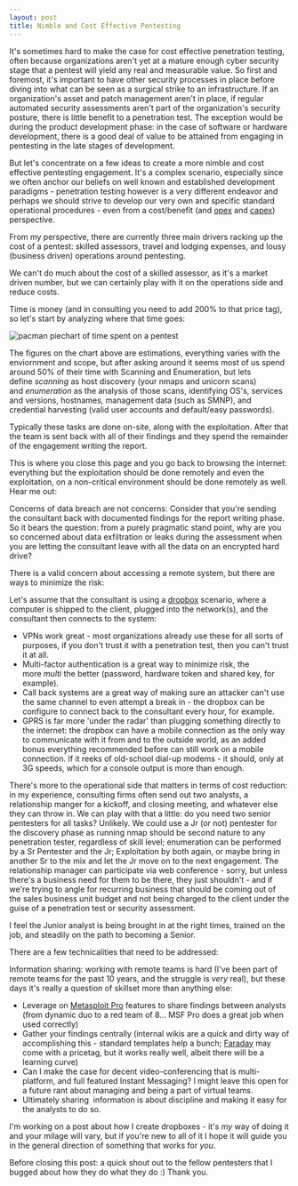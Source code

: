 ```yaml
---
layout: post
title: Nimble and Cost Effective Pentesting
---
```


It's sometimes hard to make the case for cost effective penetration testing, often because organizations aren't yet at a mature enough cyber security stage that a pentest will yield any real and measurable value. So first and foremost, it's important to have other security processes in place before diving into what can be seen as a surgical strike to an infrastructure. If an organization's asset and patch management aren't in place, if regular automated security assessments aren't part of the organization's security posture, there is little benefit to a penetration test. The exception would be during the product development phase: in the case of software or hardware development, there is a good deal of value to be attained from engaging in pentesting in the late stages of development.

But let's concentrate on a few ideas to create a more nimble and cost effective pentesting engagement. It's a complex scenario, especially since we often anchor our beliefs on well known and established development paradigms - penetration testing however is a very different endeavor and perhaps we should strive to develop our very own and specific standard operational procedures - even from a cost/benefit (and [opex](https://www.wikiwand.com/en/Operating_expense) and [capex](https://www.wikiwand.com/en/Capital_expenditure)) perspective.

From my perspective, there are currently three main drivers racking up the cost of a pentest: skilled assessors, travel and lodging expenses, and lousy (business driven) operations around pentesting.

We can't do much about the cost of a skilled assessor, as it's a market driven number, but we can certainly play with it on the operations side and reduce costs.

Time is money (and in consulting you need to add 200% to that price tag), so let's start by analyzing where that time goes:

![pacman piechart of time spent on a pentest](https://i.imgur.com/NCRcCaU.png)

The figures on the chart above are estimations, everything varies with the enviornment and scope, but after asking around it seems most of us spend around 50% of their time with Scanning and Enumeration, but lets define *scanning* as host discovery (your nmaps and unicorn scans) and *enumeration* as the analysis of those scans, identifying OS's, services and versions, hostnames, management data (such as SMNP), and credential harvesting (valid user accounts and default/easy passwords).

Typically these tasks are done on-site, along with the exploitation. After that the team is sent back with all of their findings and they spend the remainder of the engagement writing the report.

This is where you close this page and you go back to browsing the internet: everything but the exploitation should be done remotely and even the exploitation, on a non-critical environment should be done remotely as well. Hear me out:

Concerns of data breach are not concerns: Consider that you're sending the consultant back with documented findings for the report writing phase. So it bears the question: from a purely pragmatic stand point, why are you so concerned about data exfiltration or leaks during the assessment when you are letting the consultant leave with all the data on an encrypted hard drive?

There is a valid concern about accessing a remote system, but there are ways to minimize the risk:

Let's assume that the consultant is using a [dropbox](https://www.safaribooksonline.com/library/view/penetration-testing-a/9781787287839/ch08s03.html) scenario, where a computer is shipped to the client, plugged into the network(s), and the consultant then connects to the system:

-   VPNs work great - most organizations already use these for all sorts of purposes, if you don't trust it with a penetration test, then you can't trust it at all.
-   Multi-factor authentication is a great way to minimize risk, the more *multi* the better (password, hardware token and shared key, for example).
-   Call back systems are a great way of making sure an attacker can't use the same channel to even attempt a break in - the dropbox can be configure to connect back to the consultant every hour, for example.
-   GPRS is far more 'under the radar' than plugging something directly to the internet: the dropbox can have a mobile connection as the only way to communicate with it from and to the outside world, as an added bonus everything recommended before can still work on a mobile connection. If it reeks of old-school dial-up modems - it should, only at 3G speeds, which for a console output is more than enough.

There's more to the operational side that matters in terms of cost reduction: in my experience, consulting firms often send out two analysts, a relationship manger for a kickoff, and closing meeting, and whatever else they can throw in. We can play with that a little: do you need two senior pentesters for all tasks? Unlikely. We could use a Jr (or not) pentester for the discovery phase as running nmap should be second nature to any penetration tester, regardless of skill level; enumeration can be performed by a Sr Pentester and the Jr; Exploitation by both again, or maybe bring in another Sr to the mix and let the Jr move on to the next engagement. The relationship manager can participate via web conference - sorry, but unless there's a business need for them to be there, they just shouldn't - and if we're trying to angle for recurring business that should be coming out of the sales business unit budget and not being charged to the client under the guise of a penetration test or security assessment.

I feel the Junior analyst is being brought in at the right times, trained on the job, and steadily on the path to becoming a Senior.

There are a few technicalities that need to be addressed:

Information sharing: working with remote teams is hard (I've been part of remote teams for the past 10 years, and the struggle is *very* real), but these days it's really a question of skillset more than anything else:

-   Leverage on [Metasploit Pro](https://www.rapid7.com/products/metasploit/download/editions/) features to share findings between analysts (from dynamic duo to a red team of 8... MSF Pro does a great job when used correctly)  
-   Gather your findings centrally (internal wikis are a quick and dirty way of accomplishing this - standard templates help a bunch; [Faraday](https://www.faradaysec.com/) may come with a pricetag, but it works really well, albeit there will be a learning curve)
-   Can I make the case for decent video-conferencing that is multi-platform, and full featured Instant Messaging? I might leave this open for a future rant about managing and being a part of virtual teams. 
-   Ultimately sharing  information is about discipline and making it easy for the analysts to do so.

I'm working on a post about how I create dropboxes - it's *my* way of doing it and your milage will vary, but if you're new to all of it I hope it will guide you in the general direction of something that works for *you*.

Before closing this post: a quick shout out to the fellow pentesters that I bugged about how they do what they do :) Thank you.
